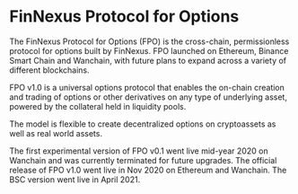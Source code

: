 # FinNexus Protocol for Options

The FinNexus Protocol for Options (FPO) is the cross-chain, permissionless protocol for options built by FinNexus. FPO launched on Ethereum, Binance Smart Chain and Wanchain, with future plans to expand across a variety of different blockchains.

FPO v1.0 is a universal options protocol that enables the on-chain creation and trading of options or other derivatives on any type of underlying asset, powered by the collateral held in liquidity pools.

The model is flexible to create decentralized options on cryptoassets as well as real world assets.

The first experimental version of FPO v0.1 went live mid-year 2020 on Wanchain and was currently terminated for future upgrades. The official release of FPO v1.0 went live in Nov 2020 on Ethereum and Wanchain. The BSC version went live in April 2021.


